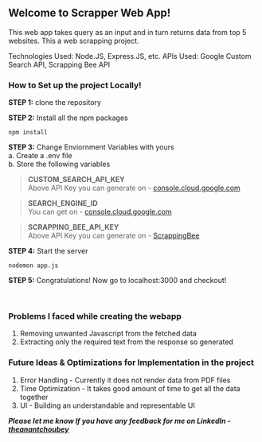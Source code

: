 ## Welcome to Scrapper Web App!

This web app takes query as an input and in turn returns data from top 5 websites.
This a web scrapping project.

Technologies Used: Node.JS, Express.JS, etc.
APIs Used: Google Custom Search API, Scrapping Bee API

### How to Set up the project Locally!
**STEP 1:** clone the repository
<br/>

**STEP 2:** Install all the npm packages
```
npm install
```

**STEP 3:** Change Enviornment Variables with yours <br> 
    a. Create a .env file <br>
    b. Store the following variables
<br>

> **CUSTOM_SEARCH_API_KEY**  <br>
Above API Key you can generate on - [console.cloud.google.com](https://console.cloud.google.com/apis/library/customsearch.googleapis.com) <br>

> **SEARCH_ENGINE_ID** <br>
You can get on - [console.cloud.google.com](https://console.cloud.google.com/apis/library/customsearch.googleapis.com)<br>

> **SCRAPPING_BEE_API_KEY** <br>
Above API Key you can generate on - [ScrappingBee](https://www.scrapingbee.com/#pricing)


**STEP 4:** Start the server 
<br>

```
nodemon app.js
```

**STEP 5:** Congratulations! Now go to localhost:3000 and checkout!

<br>

### Problems I faced while creating the webapp
1. Removing unwanted Javascript from the fetched data
2. Extracting only the required text from the response so generated

### Future Ideas & Optimizations for Implementation in the project
1. Error Handling - Currently it does not render data from PDF files
2. Time Optimization - It takes good amount of time to get all the data together
3. UI - Building an understandable and representable UI

***Please let me know If you have any feedback for me on LinkedIn - [theanantchoubey](https://www.linkedin.com/in/theanantchoubey/)***